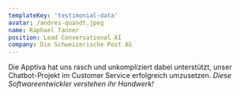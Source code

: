 ```yaml
---
templateKey: 'testimonial-data'
avatar: /andres-quandt.jpeg
name: Raphael Tanner
position: Lead Conversational AI
company: Die Schweizerische Post AG
---
```


Die Apptiva hat uns rasch und unkompliziert dabei unterstützt, unser Chatbot-Projekt im Customer Service erfolgreich umzusetzen. _Diese Softwareentwickler verstehen ihr Handwerk!_
